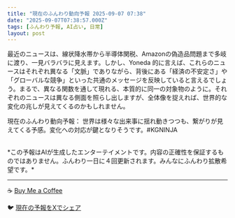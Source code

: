 ```yaml
---
title: "現在のふんわり動向予報 2025-09-07 07:38"
date: "2025-09-07T07:38:57.000Z"
tags: [ふんわり予報, AI占い, 日常]
layout: post
---
```


最近のニュースは、線状降水帯から半導体関税、Amazonの偽造品問題まで多岐に渡り、一見バラバラに見えます。しかし、Yoneda 的に言えば、これらのニュースはそれぞれ異なる「文脈」でありながら、背後にある「経済の不安定さ」や「グローバルな競争」といった共通のメッセージを反映していると言えるでしょう。まるで、異なる関数を通して現れる、本質的に同一の対象物のように。それぞれのニュースは異なる側面を照らし出しますが、全体像を捉えれば、世界的な変化の兆しが見えてくるのかもしれません。


現在のふんわり動向予報：
世界は様々な出来事に揺れ動きつつも、繋がりが見えてくる予感。変化への対応が鍵となりそうです。#KGNINJA

<br>
*この予報はAIが生成したエンターテイメントです。内容の正確性を保証するものではありません。ふんわり一日に４回更新されます。みんなにふんわり拡散希望です。*

---
☕️ [Buy Me a Coffee](https://www.buymeacoffee.com/kgninja)

🐦 [現在の予報をXでシェア](https://twitter.com/intent/tweet?text=%E7%8F%BE%E5%9C%A8%E3%81%AE%E3%81%B5%E3%82%93%E3%82%8F%E3%82%8A%E4%BA%88%E5%A0%B1%3A%20%E3%80%8C%E6%9C%80%E8%BF%91%E3%81%AE%E3%83%8B%E3%83%A5%E3%83%BC%E3%82%B9%E3%81%AF%E3%80%81%E7%B7%9A%E7%8A%B6%E9%99%8D%E6%B0%B4%E5%B8%AF%E3%81%8B%E3%82%89%E5%8D%8A%E5%B0%8E%E4%BD%93%E9%96%A2%E7%A8%8E%E3%80%81Amazon%E3%81%AE%E5%81%BD%E9%80%A0%E5%93%81%E5%95%8F%E9%A1%8C%E3%81%BE%E3%81%A7%E5%A4%9A%E5%B2%90%E3%81%AB%E6%B8%A1%E3%82%8A%E3%80%81%E4%B8%80%E8%A6%8B%E3%83%90%E3%83%A9%E3%83%90%E3%83%A9%E3%81%AB%E8%A6%8B%E3%81%88%E3%81%BE%E3%81%99%E3%80%82%E3%80%8D%23KGNINJA%20%E7%B6%9A%E3%81%8D%E3%81%AF%E3%83%96%E3%83%AD%E3%82%B0%E3%81%A7%EF%BC%81%F0%9F%91%87&url=https%3A%2F%2Fkg-ninja.github.io%2FFunwariyoso%2F)
